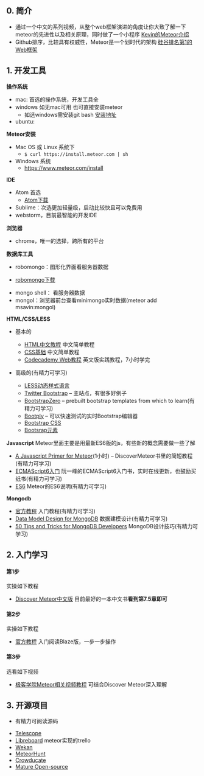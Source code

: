 
## 0. 简介
  * 通过一个中文的系列视频，从整个web框架演进的角度让你大致了解一下meteor的先进性以及相关原理，同时做了一个小程序
  [Kevin的Meteor介绍](http://www.maiziedu.com/lesson/3446/)
  *  Github排序，比较具有权威性，Meteor是一个划时代的架构
  [硅谷排名第1的Web框架](https://github.com/showcases/web-application-frameworks)

## 1. 开发工具
  **操作系统**
  * mac: 首选的操作系统，开发工具全
  * windows 如无mac可用 也可直接安装meteor
    - 如选windows需安装git bash [安装地址](https://git-for-windows.github.io/)
  * ubuntu:

  **Meteor安装**
  * Mac OS 或 Linux 系统下
    - `$ curl https://install.meteor.com | sh`
  * Windows 系统
    - https://www.meteor.com/install

  **IDE**
  * Atom 首选 
    - [Atom下载](https://atom.io/)
  * Sublime：次选更加轻量级，启动比较快且可以免费用
  * webstorm，目前最智能的开发IDE


  **浏览器**
  * chrome，唯一的选择，跨所有的平台

  **数据库工具**
  * robomongo：图形化界面看服务器数据
   - [robomongo下载](https://robomongo.org/download)
  * mongo shell： 看服务器数据
  * mongol：浏览器前台查看minimongo实时数据(meteor add  msavin:mongol)

  **HTML/CSS/LESS**

  * 基本的
    - [HTML中文教程](http://www.w3school.com.cn/html/index.asp) 中文简单教程
    - [CSS基础](http://www.w3school.com.cn/css/) 中文简单教程
    - [Codecademy Web教程](http://www.codecademy.com/en/tracks/web) 英文版实践教程，7小时学完

  * 高级的(有精力可学习)
    - [LESS动态样式语言](http://www.bootcss.com/p/lesscss/)
    - [Twitter Bootstrap](http://getbootstrap.com/) – 主站点，有很多好例子
    - [BootstrapZero](http://bootstrapzero.com/) – prebuilt bootstrap templates from which to learn(有精力可学习)
    - [Bootply](http://www.bootply.com/) – 可以快速测试的实时Bootstrap编辑器
    - [Bootstrap CSS](http://getbootstrap.com/css/)
    - [Bootsrap元素](http://getbootstrap.com/components)

  **Javascript**
  Meteor里面主要是用最新ES6版的js，有些新的概念需要做一些了解

  - [A Javascript Primer for Meteor](https://www.discovermeteor.com/blog/javascript-for-meteor/)(1小时) – DiscoverMeteor书里的简短教程(有精力可学习)
  - [ECMAScript6入门](http://es6.ruanyifeng.com/) 阮一峰的ECMAScript6入门书，实时在线更新，也鼓励买纸书(有精力可学习)
  - [ES6](https://github.com/meteor/meteor/blob/master/packages/ecmascript/README.md) Meteor的ES6说明(有精力可学习)

  **Mongodb**

  - [官方教程](http://docs.mongodb.org/manual/core/introduction/) 入门教程(有精力可学习)
  - [Data Model Design for MongoDB](http://docs.mongodb.org/master/MongoDB-data-models-guide.pdf)  数据建模设计(有精力可学习)
  - [50 Tips and Tricks for MongoDB Developers](https://marcell.memoryoftheworld.org/Kristina%20Chodorow/50%20Tips%20and%20Tricks%20for%20MongoDB%20Developers%20(1935)/50%20Tips%20and%20Tricks%20for%20MongoDB%20Developers%20-%20Kristina%20Chodorow.pdf) MongoDB设计技巧(有精力可学习)


## 2. 入门学习

#### 第1步

  实操如下教程
  * [Discover Meteor中文版](http://zh.discovermeteor.com/)  目前最好的一本中文书**看到第7.5章即可**

#### 第2步

  实操如下教程
  * [官方教程](https://www.meteor.com/tutorials/blaze/creating-an-app)	入门阅读Blaze版，一步一步操作

#### 第3步
  选看如下视频
  * [极客学院Meteor相关视频教程](http://search.jikexueyuan.com/course?q=meteor) 可结合Discover Meteor深入理解

## 3. 开源项目

  * 有精力可阅读源码
   - [Telescope](https://github.com/TelescopeJS/Telescope)
   - [Libreboard](http://libreboard.com/boards/MeSsFJaSqeuo9M6bs/libreboard-roadmap) meteor实现的trello
   - [Wekan](https://github.com/wekan/wekan)
   - [MeteorHunt](https://github.com/meteoric/meteorhunt)
   - [Crowducate](https://github.com/Crowducate/crowducate-next)
   - [Mature Open-source](https://forums.meteor.com/t/mature-open-source-apps-built-with-meteor/935)
